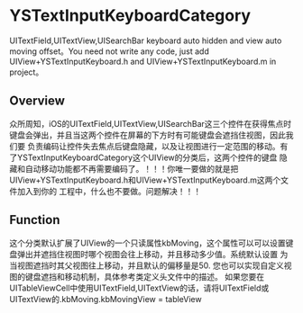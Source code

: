 # YSTextInputKeyboardCategory

UITextField,UITextView,UISearchBar keyboard auto hidden and view auto moving offset。You need not write any code, just add UIView+YSTextInputKeyboard.h and UIView+YSTextInputKeyboard.m in project。

## Overview
  众所周知，iOS的UITextField,UITextView,UISearchBar这三个控件在获得焦点时键盘会弹出，并且当这两个控件在屏幕的下方时有可能键盘会遮挡住视图，因此我们要
  负责编码让控件失去焦点后键盘隐藏，以及让视图进行一定范围的移动。有了YSTextInputKeyboardCategory这个UIView的分类后，这两个控件的键盘
  隐藏和自动移动功能都不再需要编码了。！！！你唯一要做的就是把UIView+YSTextInputKeyboard.h和UIView+YSTextInputKeyboard.m这两个文件加入到你的
  工程中，什么也不要做。问题解决！！！
## Function
  这个分类默认扩展了UIView的一个只读属性kbMoving，这个属性可以可以设置键盘弹出并遮挡住视图时哪个视图会往上移动，并且移动多少值。系统默认设置
  为当视图遮挡时其父视图往上移动，并且默认的偏移量是50.
  您也可以实现自定义视图的键盘遮挡和移动机制，具体参考类定义头文件中的描述。
  如果您要在UITableViewCell中使用UITextField,UITextView的话，请将UITextField或UITextView的.kbMoving.kbMovingView = tableView
 
  
  
  
  
